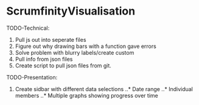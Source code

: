 # ScrumfinityVisualisation

TODO-Technical:
1. Pull js out into seperate files
2. Figure out why drawing bars with a function gave errors
3. Solve problem with blurry labels/create custom
4. Pull info from json files
5. Create script to pull json files from git.

TODO-Presentation:
1. Create sidbar with different data selections
..* Date range
..* Individual members
..* Multiple graphs showing progress over time